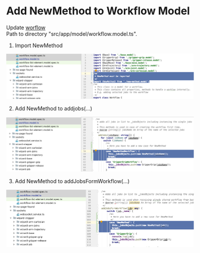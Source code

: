 # Add NewMethod to Workflow Model   
    

Update [worflow](../../classes/Workflow.html)  
Path to directory "src/app/model/workflow.model.ts".        

1. Import NewMethod    

![Screenshot-1](../../screenshots/steps/adjust-workflow-import.png)    

2. Add NewMethod to addjobs(...)    

![Screenshot-2](../../screenshots/steps/adjust-worfkow-addjobs.png)     

3. Add NewMethod to addJobsFormWorkflow(...)    

![Screenshot-3](../../screenshots/steps/adjust-workflow-addfromjobs.png)  
